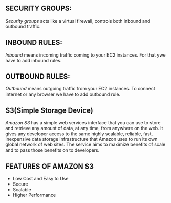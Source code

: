## SECURITY GROUPS:
_Security_ _groups_ acts like a virtual firewall, controls both inbound and outbound traffic.

## INBOUND RULES:
_Inbound_ means incoming traffic coming to your EC2 instances. For that ywe have to add inbound rules.

## OUTBOUND RULES:
_Outbound_ means outgoing traffic from your EC2 instances. To connect internet or any browser we have to add outbound rule.

## S3(Simple Storage Device)
_Amazon_ _S3_ has a simple web services interface that you can use to store and retrieve any amount of data, at any time, from anywhere on the web.
It gives any developer access to the same highly scalable, reliable, fast, inexpensive data storage infrastructure that Amazon uses to run its own global network of web sites. The service aims to maximize benefits of scale and to pass those benefits on to developers.

## FEATURES OF AMAZON S3
* Low Cost and Easy to Use
* Secure
* Scalable
* Higher Performance

